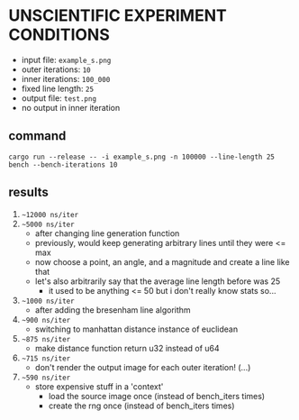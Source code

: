 # UNSCIENTIFIC EXPERIMENT CONDITIONS

* input file: `example_s.png`
* outer iterations: `10`
* inner iterations: `100_000`
* fixed line length: `25`
* output file: `test.png`
* no output in inner iteration

## command

```
cargo run --release -- -i example_s.png -n 100000 --line-length 25 bench --bench-iterations 10
```

## results

1. `~12000 ns/iter`
2. `~5000 ns/iter`
    * after changing line generation function
    * previously, would keep generating arbitrary lines until they were <= max
    * now choose a point, an angle, and a magnitude and create a line like that
    * let's also arbitrarily say that the average line length before was 25
        + it used to be anything <= 50 but i don't really know stats so...
3. `~1000 ns/iter`
	* after adding the bresenham line algorithm
4. `~900 ns/iter`
	* switching to manhattan distance instance of euclidean
5. `~875 ns/iter`
	* make distance function return u32 instead of u64
6. `~715 ns/iter`
	* don't render the output image for each outer iteration! (...)
7. `~590 ns/iter`
	* store expensive stuff in a 'context'
		+ load the source image once (instead of bench_iters times)
		+ create the rng once (instead of bench_iters times)
